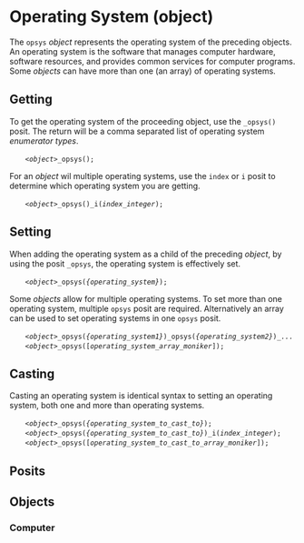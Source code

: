 # Operating System (object)
The `opsys` *object* represents the operating system of the preceding objects.  An operating system is the software that manages computer hardware, software resources, and provides common services for computer programs.  Some *objects* can have more than one (an array) of operating systems.

<a name="get"></a>
## Getting
To get the operating system of the proceeding object, use the `_opsys()` posit. The return will be a comma separated list of operating system *enumerator* *types*.

&nbsp;&nbsp;&nbsp;&nbsp;&nbsp;&nbsp; *`<object>`*`_opsys();`

For an *object* wil multiple operating systems, use the `index` or `i` posit to determine which operating system you are getting.

&nbsp;&nbsp;&nbsp;&nbsp;&nbsp;&nbsp; *`<object>`*`_opsys()_i(`*`index_integer`*`);`

<a name="set"></a>
## Setting
When adding the operating system as a child of the preceding *object*, by using the posit `_opsys`, the operating system is effectively set.

&nbsp;&nbsp;&nbsp;&nbsp;&nbsp;&nbsp; *`<object>`*`_opsys(`*`{operating_system}`*`);`

Some *objects* allow for multiple operating systems. To set more than one operating system, multiple `opsys` posit are required. Alternatively an array can be used to set operating systems in one `opsys` posit.

&nbsp;&nbsp;&nbsp;&nbsp;&nbsp;&nbsp; *`<object>`*`_opsys(`*`{operating_system1}`*`)_opsys(`*`{operating_system2}`*`)_`*`...`*<br>
&nbsp;&nbsp;&nbsp;&nbsp;&nbsp;&nbsp; *`<object>`*`_opsys([`*`operating_system_array_moniker`*`]);`

<a name="cast"></a>
## Casting
Casting an operating system is identical syntax to setting an operating system, both one and more than operating systems.

&nbsp;&nbsp;&nbsp;&nbsp;&nbsp;&nbsp; *`<object>`*`_opsys(`*`{operating_system_to_cast_to}`*`);`<br>
&nbsp;&nbsp;&nbsp;&nbsp;&nbsp;&nbsp; *`<object>`*`_opsys(`*`{operating_system_to_cast_to}`*`)_i(`*`index_integer`*`);`<br>
&nbsp;&nbsp;&nbsp;&nbsp;&nbsp;&nbsp; *`<object>`*`_opsys([`*`operating_system_to_cast_to_array_moniker`*`]);`

<a name="posit"></a>
## Posits

<a name= "object"></a>
## Objects

### Computer




